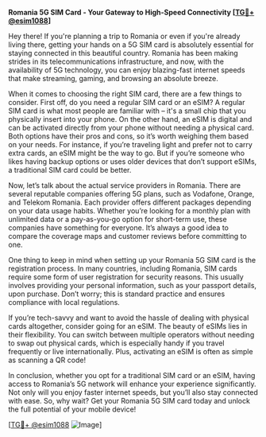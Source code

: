 **Romania 5G SIM Card - Your Gateway to High-Speed Connectivity [[TG💪+ @esim1088](https://t.me/s/esim1088)]**

Hey there! If you're planning a trip to Romania or even if you're already living there, getting your hands on a 5G SIM card is absolutely essential for staying connected in this beautiful country. Romania has been making strides in its telecommunications infrastructure, and now, with the availability of 5G technology, you can enjoy blazing-fast internet speeds that make streaming, gaming, and browsing an absolute breeze.

When it comes to choosing the right SIM card, there are a few things to consider. First off, do you need a regular SIM card or an eSIM? A regular SIM card is what most people are familiar with – it's a small chip that you physically insert into your phone. On the other hand, an eSIM is digital and can be activated directly from your phone without needing a physical card. Both options have their pros and cons, so it’s worth weighing them based on your needs. For instance, if you’re traveling light and prefer not to carry extra cards, an eSIM might be the way to go. But if you’re someone who likes having backup options or uses older devices that don’t support eSIMs, a traditional SIM card could be better.

Now, let’s talk about the actual service providers in Romania. There are several reputable companies offering 5G plans, such as Vodafone, Orange, and Telekom Romania. Each provider offers different packages depending on your data usage habits. Whether you’re looking for a monthly plan with unlimited data or a pay-as-you-go option for short-term use, these companies have something for everyone. It’s always a good idea to compare the coverage maps and customer reviews before committing to one.

One thing to keep in mind when setting up your Romania 5G SIM card is the registration process. In many countries, including Romania, SIM cards require some form of user registration for security reasons. This usually involves providing your personal information, such as your passport details, upon purchase. Don’t worry; this is standard practice and ensures compliance with local regulations.

If you’re tech-savvy and want to avoid the hassle of dealing with physical cards altogether, consider going for an eSIM. The beauty of eSIMs lies in their flexibility. You can switch between multiple operators without needing to swap out physical cards, which is especially handy if you travel frequently or live internationally. Plus, activating an eSIM is often as simple as scanning a QR code!

In conclusion, whether you opt for a traditional SIM card or an eSIM, having access to Romania’s 5G network will enhance your experience significantly. Not only will you enjoy faster internet speeds, but you’ll also stay connected with ease. So, why wait? Get your Romania 5G SIM card today and unlock the full potential of your mobile device!

[[TG💪+ @esim1088](https://t.me/s/esim1088) ![Image](https://i.postimg.cc/Y0z9fWf4/image.png)]
